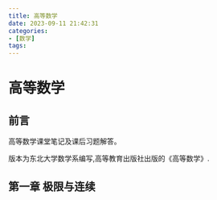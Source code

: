 ```yaml
---
title: 高等数学
date: 2023-09-11 21:42:31
categories: 
- [数学]
tags:
---
```


# 高等数学

## 前言

高等数学课堂笔记及课后习题解答。

版本为东北大学数学系编写,高等教育出版社出版的《高等数学》.

## 第一章 极限与连续

